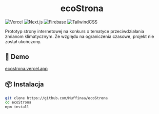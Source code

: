 
<h1 align="center">ecoStrona</h1>

[![Vercel](https://img.shields.io/badge/Vercel-000000?style=for-the-badge&logo=vercel&logoColor=white)](https://vercel.com/)
[![Next.js](https://img.shields.io/badge/Next.js-000000?style=for-the-badge&logo=next.js&logoColor=white)](https://nextjs.org/)
[![Firebase](https://img.shields.io/badge/Firebase-FFCA28?style=for-the-badge&logo=firebase&logoColor=black)](https://firebase.google.com/)
[![TailwindCSS](https://img.shields.io/badge/TailwindCSS-38B2AC?style=for-the-badge&logo=tailwind-css&logoColor=white)](https://tailwindcss.com/)

Prototyp strony internetowej na konkurs o tematyce przeciwdziałania zmianom klimatycznym. Ze względu na ograniczenia czasowe, projekt nie został ukończony. 

## 🚀 Demo

[ecostrona.vercel.app](https://ecostrona.vercel.app/)

## 📦 Instalacja

```bash
git clone https://github.com/Muffinaa/ecoStrona
cd ecoStrona
npm install
```
